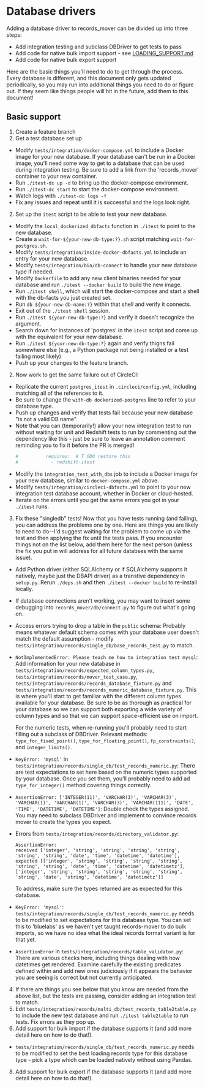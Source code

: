 # Database drivers

Adding a database driver to records_mover can be divided up into three steps:

* Add integration testing and subclass DBDriver to get tests to pass
* Add code for native bulk import support - see [LOADING_SUPPORT.md](./LOADING_SUPPORT.md)
* Add code for native bulk export support

Here are the basic things you'll need to do to get through the
process.  Every database is different, and this document only gets
updated periodically, so you may run into additional things you need
to do or figure out.  If they seem like things people will hit in the
future, add them to this document!

## Basic support

1. Create a feature branch
2. Get a test database set up
  * Modify `tests/integration/docker-compose.yml` to include a Docker
    image for your new database.  If your database can't be run in a
    Docker image, you'll need some way to get to a database that can
    be used during integration testing.  Be sure to add a link from
    the 'records_mover' container to your new container.
  * Run `./itest-dc up -d` to bring up the docker-compose environment.
  * Run `./itest-dc start` to start the docker-compose environment.
  * Watch logs with `./itest-dc logs -f`
  * Fix any issues and repeat until it is successful and the logs look right.
2. Set up the `itest` script to be able to test your new database.
  * Modify the `local_dockerized_dbfacts` function in `./itest` to
    point to the new database.
  * Create a `wait-for-${your-new-db-type:?}.sh` script matching
    `wait-for-postgres.sh`.
  * Modify `tests/integration/inside-docker-dbfacts.yml` to include an
    entry for your new database.
  * Modify `tests/integration/bin/db-connect` to handle your new
    database type if needed.
  * Modify `Dockerfile` to add any new client binaries needed for your
    database and run `./itest --docker build` to build the new image.
  * Run `./itest shell`, which will start the docker-compose and start
    a shell with the db-facts you just created set.
  * Run `db ${your-new-db-name:?}` within that shell and verify it
    connects.
  * Exit out of the `./itest shell` session.
  * Run `./itest ${your-new-db-type:?}` and verify it doesn't
    recognize the argument.
  * Search down for instances of 'postgres' in the `itest` script and
    come up with the equivalent for your new database.
  * Run `./itest ${your-new-db-type:?}` again and verify thigns fail
    somewhere else (e.g., a Python package not being installed or a
    test failing most likely)
  * Push up your changes to the feature branch.
2. Now work to get the same failure out of CircleCI:
  * Replicate the current `postgres_itest` in `.circleci/config.yml`,
    including matching all of the references to it.
  * Be sure to change the `with-db dockerized-postgres` line to refer
    to your database type.
  * Push up changes and verify that tests fail because your new
    database "is not a valid DB name".
  * Note that you can (temporarily!) allow your new integration test
    to run without waiting for unit and Redshift tests to run by
    commenting out the dependency like this - just be sure to leave an
    annotation comment reminding you to fix it before the PR is
    merged!
    ```yaml
    #          requires:  # T ODO restore this
    #            - redshift-itest
    ```
  * Modify the `integration_test_with_dbs` job to include a Docker
    image for your new database, similar to `docker-compose.yml`
    above.
  * Modify `tests/integration/circleci-dbfacts.yml` to point to your
    new integration test database account, whether in Docker or
    cloud-hosted.
  * Iterate on the errors until you get the same errors you got in
    your `./itest` runs.
3. Fix these "singledb" tests!  Now that you have tests running (and
   failing), you can address the problems one by one.  Here are things
   you are likely to need to do--I'd suggest waiting for the problem
   to come up via the test and then applying the fix until the tests
   pass.  If you encounter things not on the list below, add them here
   for the next person (unless the fix you put in will address for all
   future databses with the same issue).
  * Add Python driver (either SQLAlchemy or if SQLAlchemy supports it
    natively, maybe just the DBAPI driver) as a transtive dependency
    in `setup.py`.  Rerun `./deps.sh` and then `./itest --docker
    build` to re-install locally.
  * If database connections aren't working, you may want to insert
    some debugging into `records_mover/db/connect.py` to figure out
    what's going on.
  * Access errors trying to drop a table in the `public` schema:
    Probably means whatever default schema comes with your database
    user doesn't match the default assumption - modify
    `tests/integration/records/single_db/base_records_test.py` to
    match.
  * `NotImplementedError: Please teach me how to integration test
    mysql`: Add information for your new database in
    `tests/integration/records/expected_column_types.py`,
    `tests/integration/records/mover_test_case.py`,
    `tests/integration/records/records_database_fixture.py` and
    `tests/integration/records/records_numeric_database_fixture.py`.
    This is where you'll start to get familiar with the different
    column types available for your database.  Be sure to be as
    thorough as practical for your database so we can support both
    exporting a wide variety of column types and so that we can
    support space-efficient use on import.

    For the numeric tests, when re-running you'll probably need to
    start filling out a subclass of DBDriver.  Relevant methods:
    `type_for_fixed_point()`, `type_for_floating_point()`,
    `fp_constraints()`, and `integer_limits()`.
  * `KeyError: 'mysql'` in
    `tests/integration/records/single_db/test_records_numeric.py`:
    There are test expectations to set here based on the numeric types
    supported by your database.  Once you set them, you'll probably
    need to add ad `type_for_integer()` method covering things
    correctly.
  * `AssertionError: ['INTEGER(11)', 'VARCHAR(3)', 'VARCHAR(3)',
    'VARCHAR(1)', 'VARCHAR(1)', 'VARCHAR(3)', 'VARCHAR(111)', 'DATE',
    'TIME', 'DATETIME', 'DATETIME']`: Double check the types assigned.
    You may need to subclass DBDriver and implement to convince
    records mover to create the types you expect.
  * Errors from `tests/integration/records/directory_validator.py`:
    ```console
    AssertionError:
    received ['integer', 'string', 'string', 'string', 'string', 'string', 'string', 'date', 'time', 'datetime', 'datetime'],
    expected [['integer', 'string', 'string', 'string', 'string', 'string', 'string', 'date', 'time', 'datetime', 'datetimetz'], ['integer', 'string', 'string', 'string', 'string', 'string', 'string', 'date', 'string', 'datetime', 'datetimetz']]
    ```

    To address, make sure the types returned are as expected for this database.
  * `KeyError: 'mysql'`:
    `tests/integration/records/single_db/test_records_numeric.py`
    needs to be modified to set expectations for this database type.
    You can set this to 'bluelabs' as we haven't yet taught
    records-mover to do bulk imports, so we have no idea what the
    ideal records format variant is for that yet.
  * `AssertionError` in
    `tests/integration/records/table_validator.py`: There are various
    checks here, including things dealing with how datetimes get
    rendered.  Examine carefully the existing predicates defined
    within and add new ones judiciously if it appears the behavior
    you are seeing is correct but not currently anticipated.
4. If there are things you see below that you know are needed from the
   above list, but the tests are passing, consider adding an
   integration test to match.
5. Edit
   `tests/integration/records/multi_db/test_records_table2table.py` to
   include the new test database and run `./itest table2table` to run
   tests.  Fix errors as they pop up.
7. Add support for bulk import if the database supports it (and add
   more detail here on how to do that!).
  * `tests/integration/records/single_db/test_records_numeric.py`
    needs to be modified to set the best loading records type for
    this database type - pick a type which can be loaded natively
    without using Pandas.
8. Add support for bulk export if the database supports it (and add
   more detail here on how to do that!).
